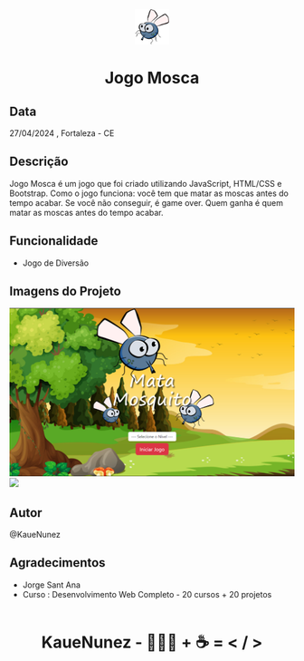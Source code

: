 <div align="center">
    <img src="./img/mosca.png" width="60px"> <h1>Jogo Mosca</h1>
</div>

## Data
<p>
    27/04/2024 , Fortaleza - CE
</p>

## Descrição
<p>
   Jogo Mosca é um jogo que foi criado utilizando JavaScript, HTML/CSS e Bootstrap. Como o jogo funciona: você tem que matar as moscas antes do tempo acabar. Se você não conseguir, é game over. Quem ganha é quem matar as moscas antes do tempo acabar.
</p>

## Funcionalidade
- Jogo de Diversão

## Imagens do Projeto
<img src="./img/tela_index.png">

<img src="./video/jogo.gif">

## Autor
@KaueNunez

## Agradecimentos
- Jorge Sant Ana
- Curso : Desenvolvimento Web Completo - 20 cursos + 20 projetos
<br><br>
<div align="center">
    <h1>KaueNunez - 👨🏻‍💻 + ☕ = < / ></h1>
</div>